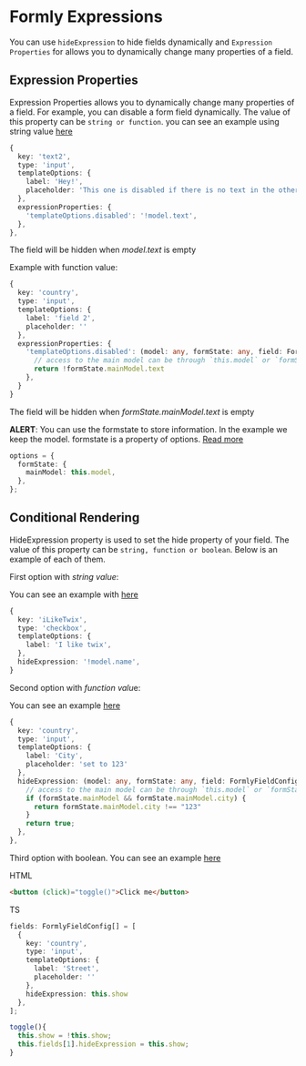 # Formly Expressions

You can use `hideExpression` to hide fields dynamically and `Expression Properties` for allows you to dynamically change many properties of a field.

## Expression Properties

Expression Properties allows you to dynamically change many properties of a field.
For example, you can disable a form field dynamically. The value of this property can be `string or function`.
you can see an example using string value [here](https://stackblitz.com/edit/angular-formly-eehxjb?file=app/app.component.ts)

```typescript
{
  key: 'text2',
  type: 'input',
  templateOptions: {
    label: 'Hey!',
    placeholder: 'This one is disabled if there is no text in the other input',
  },
  expressionProperties: {
    'templateOptions.disabled': '!model.text',
  },
},
```
The field will be hidden when *model.text* is empty

Example with function value:

```typescript
{
  key: 'country',
  type: 'input',
  templateOptions: {
    label: 'field 2',
    placeholder: ''
  },
  expressionProperties: {
    'templateOptions.disabled': (model: any, formState: any, field: FormlyFieldConfig) => {
      // access to the main model can be through `this.model` or `formState` or `model
      return !formState.mainModel.text
    },
  }
}
```

The field will be hidden when *formState.mainModel.text* is empty


**ALERT**: You can use the formstate to store information. In the example we keep the model. formstate is a property of options. [Read more](https://formly.dev/examples/form-options/form-state)

```typescript
options = {
  formState: {
    mainModel: this.model,
  },
};
```

## Conditional Rendering

HideExpression property is used to set the hide property of your field. The value of this property can be `string, function or boolean`. Below is an example of each of them.

First option with *string value*:

You can see an example with [here](https://stackblitz.com/edit/angular-formly-f79kb3?file=app/app.component.ts)
```typescript
{
  key: 'iLikeTwix',
  type: 'checkbox',
  templateOptions: {
    label: 'I like twix',
  },
  hideExpression: '!model.name',
}
```
Second option with *function valu*e:

You can see an example [here](https://stackblitz.com/edit/angular-formly-ndfcmz?file=app/app.component.ts)

```typescript
{
  key: 'country',
  type: 'input',
  templateOptions: {
    label: 'City',
    placeholder: 'set to 123'
  },
  hideExpression: (model: any, formState: any, field: FormlyFieldConfig) => {
    // access to the main model can be through `this.model` or `formState` or `model
    if (formState.mainModel && formState.mainModel.city) {
      return formState.mainModel.city !== "123"
    }
    return true;
  },
},
```

Third option with boolean.  You can see an example [here](https://stackblitz.com/edit/angular-formly-dpyzb9?file=app/app.component.ts)

HTML
```html
<button (click)="toggle()">Click me</button>
```

TS
```typescript
fields: FormlyFieldConfig[] = [
  {
    key: 'country',
    type: 'input',
    templateOptions: {
      label: 'Street',
      placeholder: ''
    },
    hideExpression: this.show
  },
];

toggle(){
  this.show = !this.show;
  this.fields[1].hideExpression = this.show;
}
```
